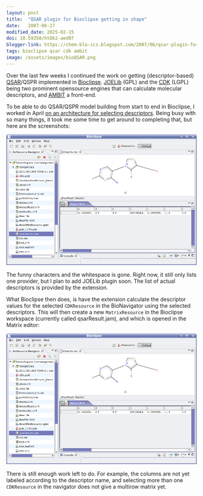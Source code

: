 ```yaml
---
layout: post
title:  "QSAR plugin for Bioclipse getting in shape"
date:   2007-06-27
modified_date: 2025-02-15
doi: 10.59350/ht8k2-aed07
blogger-link: https://chem-bla-ics.blogspot.com/2007/06/qsar-plugin-for-bioclipse-getting-in.html
tags: bioclipse qsar cdk ambit
image: /assets/images/bioQSAR.png
---
```


Over the last few weeks I continued the work on getting (descriptor-based) [QSAR](http://en.wikipedia.org/wiki/QSAR)/QSPR implemented in
[Bioclipse](http://www.bioclipse.net/). [JOELib](http://joelib.sf.net/) (GPL) and the [CDK](http://cdk.sf.net/) (LGPL) being two prominent
opensource engines that can calculate molecular descriptors, and [AMBIT](http://ambit.acad.bg/) a front-end.

To be able to do QSAR/QSPR model building from start to end in Bioclipse, I worked in April
[on an architecture for selecting descriptors](http://chem-bla-ics.blogspot.com/2007/04/bioclipse-now-allows-qsar-descriptor.html).
Being busy with so many things, it took me some time to get around to completing that, but here are the screenshots:

![](/assets/images/bioQSAR1.png)

The funny characters and the whitespace is gone. Right now, it still only lists one provider, but I plan to add JOELib plugin soon.
The list of actual descriptors is provided by the extension.

What Bioclipse then does, is have the extension calculate the descriptor values for the selected `CDKResource` in the BioNavigator
using the selected descriptors. This will then create a new `MatrixResource` in the Bioclipse workspace (currently called
qsarResult.jam), and which is opened in the Matrix editor:

![](/assets/images/bioQSAR1.png)

There is still enough work left to do. For example, the columns are not yet labeled according to the descriptor name, and
selecting more than one `CDKResource` in the navigator does not give a multirow matrix yet.
